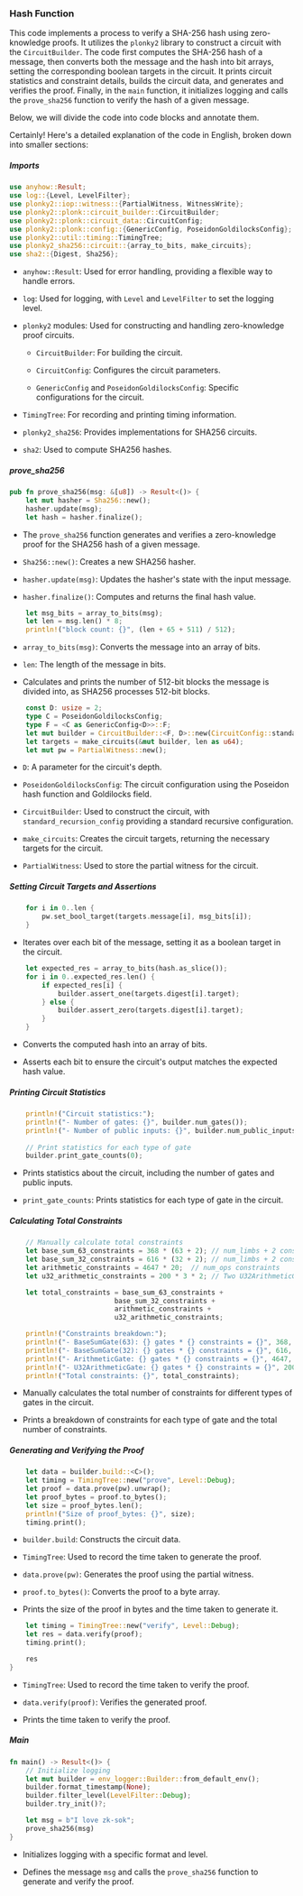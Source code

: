 ### Hash Function

This code implements a process to verify a SHA-256 hash using zero-knowledge proofs. It utilizes the `plonky2` library to construct a circuit with the `CircuitBuilder`. The code first computes the SHA-256 hash of a message, then converts both the message and the hash into bit arrays, setting the corresponding boolean targets in the circuit. It prints circuit statistics and constraint details, builds the circuit data, and generates and verifies the proof. Finally, in the `main` function, it initializes logging and calls the `prove_sha256` function to verify the hash of a given message.

Below, we will divide the code into code blocks and annotate them.

Certainly! Here's a detailed explanation of the code in English, broken down into smaller sections:

##### Imports

```rust
use anyhow::Result;
use log::{Level, LevelFilter};
use plonky2::iop::witness::{PartialWitness, WitnessWrite};
use plonky2::plonk::circuit_builder::CircuitBuilder;
use plonky2::plonk::circuit_data::CircuitConfig;
use plonky2::plonk::config::{GenericConfig, PoseidonGoldilocksConfig};
use plonky2::util::timing::TimingTree;
use plonky2_sha256::circuit::{array_to_bits, make_circuits};
use sha2::{Digest, Sha256};
```

* `anyhow::Result`: Used for error handling, providing a flexible way to handle errors.

* `log`: Used for logging, with `Level` and `LevelFilter` to set the logging level.

* `plonky2` modules: Used for constructing and handling zero-knowledge proof circuits.

  * `CircuitBuilder`: For building the circuit.

  * `CircuitConfig`: Configures the circuit parameters.

  * `GenericConfig` and `PoseidonGoldilocksConfig`: Specific configurations for the circuit.

* `TimingTree`: For recording and printing timing information.

* `plonky2_sha256`: Provides implementations for SHA256 circuits.

* `sha2`: Used to compute SHA256 hashes.

##### prove_sha256

```rust
pub fn prove_sha256(msg: &[u8]) -> Result<()> {
    let mut hasher = Sha256::new();
    hasher.update(msg);
    let hash = hasher.finalize();
```

* The `prove_sha256` function generates and verifies a zero-knowledge proof for the SHA256 hash of a given message.

* `Sha256::new()`: Creates a new SHA256 hasher.

* `hasher.update(msg)`: Updates the hasher's state with the input message.

* `hasher.finalize()`: Computes and returns the final hash value.

```rust
    let msg_bits = array_to_bits(msg);
    let len = msg.len() * 8;
    println!("block count: {}", (len + 65 + 511) / 512);
```

* `array_to_bits(msg)`: Converts the message into an array of bits.

* `len`: The length of the message in bits.

* Calculates and prints the number of 512-bit blocks the message is divided into, as SHA256 processes 512-bit blocks.

```rust
    const D: usize = 2;
    type C = PoseidonGoldilocksConfig;
    type F = <C as GenericConfig<D>>::F;
    let mut builder = CircuitBuilder::<F, D>::new(CircuitConfig::standard_recursion_config());
    let targets = make_circuits(&mut builder, len as u64);
    let mut pw = PartialWitness::new();
```

* `D`: A parameter for the circuit's depth.

* `PoseidonGoldilocksConfig`: The circuit configuration using the Poseidon hash function and Goldilocks field.

* `CircuitBuilder`: Used to construct the circuit, with `standard_recursion_config` providing a standard recursive configuration.

* `make_circuits`: Creates the circuit targets, returning the necessary targets for the circuit.

* `PartialWitness`: Used to store the partial witness for the circuit.

##### Setting Circuit Targets and Assertions

```rust
    for i in 0..len {
        pw.set_bool_target(targets.message[i], msg_bits[i]);
    }
```

* Iterates over each bit of the message, setting it as a boolean target in the circuit.

```rust
    let expected_res = array_to_bits(hash.as_slice());
    for i in 0..expected_res.len() {
        if expected_res[i] {
            builder.assert_one(targets.digest[i].target);
        } else {
            builder.assert_zero(targets.digest[i].target);
        }
    }
```

* Converts the computed hash into an array of bits.

* Asserts each bit to ensure the circuit's output matches the expected hash value.

##### Printing Circuit Statistics

```rust
    println!("Circuit statistics:");
    println!("- Number of gates: {}", builder.num_gates());
    println!("- Number of public inputs: {}", builder.num_public_inputs());
    
    // Print statistics for each type of gate
    builder.print_gate_counts(0);
```

* Prints statistics about the circuit, including the number of gates and public inputs.

* `print_gate_counts`: Prints statistics for each type of gate in the circuit.

##### Calculating Total Constraints

```rust
    // Manually calculate total constraints
    let base_sum_63_constraints = 368 * (63 + 2); // num_limbs + 2 constraints
    let base_sum_32_constraints = 616 * (32 + 2); // num_limbs + 2 constraints
    let arithmetic_constraints = 4647 * 20;  // num_ops constraints
    let u32_arithmetic_constraints = 200 * 3 * 2; // Two U32ArithmeticGates, each with 3 constraints

    let total_constraints = base_sum_63_constraints + 
                          base_sum_32_constraints + 
                          arithmetic_constraints + 
                          u32_arithmetic_constraints;

    println!("Constraints breakdown:");
    println!("- BaseSumGate(63): {} gates * {} constraints = {}", 368, 65, base_sum_63_constraints);
    println!("- BaseSumGate(32): {} gates * {} constraints = {}", 616, 34, base_sum_32_constraints);
    println!("- ArithmeticGate: {} gates * {} constraints = {}", 4647, 20, arithmetic_constraints);
    println!("- U32ArithmeticGate: {} gates * {} constraints = {}", 200, 6, u32_arithmetic_constraints);
    println!("Total constraints: {}", total_constraints);
```

* Manually calculates the total number of constraints for different types of gates in the circuit.

* Prints a breakdown of constraints for each type of gate and the total number of constraints.

##### Generating and Verifying the Proof

```rust
    let data = builder.build::<C>();
    let timing = TimingTree::new("prove", Level::Debug);
    let proof = data.prove(pw).unwrap();
    let proof_bytes = proof.to_bytes();
    let size = proof_bytes.len();
    println!("Size of proof_bytes: {}", size);
    timing.print();
```

* `builder.build`: Constructs the circuit data.

* `TimingTree`: Used to record the time taken to generate the proof.

* `data.prove(pw)`: Generates the proof using the partial witness.

* `proof.to_bytes()`: Converts the proof to a byte array.

* Prints the size of the proof in bytes and the time taken to generate it.

```rust
    let timing = TimingTree::new("verify", Level::Debug);
    let res = data.verify(proof);
    timing.print();

    res
}
```

* `TimingTree`: Used to record the time taken to verify the proof.

* `data.verify(proof)`: Verifies the generated proof.

* Prints the time taken to verify the proof.

##### Main

```rust
fn main() -> Result<()> {
    // Initialize logging
    let mut builder = env_logger::Builder::from_default_env();
    builder.format_timestamp(None);
    builder.filter_level(LevelFilter::Debug);
    builder.try_init()?;

    let msg = b"I love zk-sok";
    prove_sha256(msg)
}
```

* Initializes logging with a specific format and level.

* Defines the message `msg` and calls the `prove_sha256` function to generate and verify the proof.

